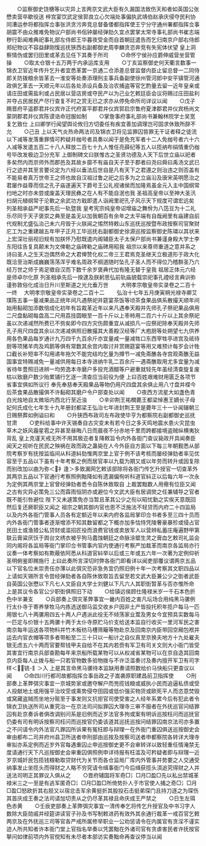 <!-- { "loadSidebar": true } -->
　　○监察御史饶榶等以灾异上言两京文武大臣有久漏国法致伤天和者如英国公张懋卖营卒歇役送  梓宫宴饮武定侯郭良立心欠端处事偏执武靖伯赵承庆侵夺民利协同漕运参将都指挥佥事张洪贪污奔竞总督备倭都指挥使王宁分守通州署都指挥佥事胡震不由众推难免物议户部尚书佀钟屡经弹劾久宜点罢掌太常寺事礼部尚书崔志端秽行彰闻难典祀事礼部左侍郎王华暮夜受金而自首朝廷遣告而乞归南京户部右侍郎郑纪物议不容益肆刚愎巡抚狭西右副都御史周李麟贪恣奔竞有失宪体伏望  皇上洞察情伪或罢归田里或革去见任下其奏于所司
　　○命怀宁侯孙应爵伸威营坐营管操
　　○取太仓银十五万两于内承运库支用
　　○丁亥监察御史何天衢言数事一锦衣卫官近年传升乞升者宜悉革罢一京通二仓添差总督监督内臣止留总督一二同侍郎关防拨粮余皆革去一淮安等处奏添理刑主事兵备副使徐州管河郎中安平镇管河通政俱乞革去一天顺元年以后各处添设兵备及治农捕盗等官乞酌量去留一近年皇亲或请庄田或需盐利或占民居以营店房或夺民产以为己业乞敕廷臣会议将赐过庄田盐利并夺占民居民产尽行查复不时之赏无已之求亦从停免命所司详议以闻
　　○戊子赐晋府平遥郡君并仪宾许正代府富平郡君并仪宾郭启宗鲁府夏津郡君并仪宾杨尚文蒙阴郡君并仪宾陈谟诰命冠服如制
　　○掌詹事府事礼部尚书兼翰林院学士吴宽复乞致仕  上曰卿学行闻望舆论攸归方切委任有疾宜善加调理岂可固求休致所辞不允
　　○己丑  上以天气炎热命两法司及锦衣卫将见监罪囚笞罪无干证者释之徒流以下减等发落重罪情可矜疑并枷号者具奏以闻于是免充军者十二人免枷号者六十六人减等发遣五百二十八人释放二百七十九人惟任亮薛纪等五人以揽纳布绢情重仍枷号毕改发极边卫分充军  上御制碑文曰朕惟古之圣贤功德及人天下后世立庙以祀者多矣然内而京师外而郡邑及其故乡靡不有庙自天子至于郡者曰尧曰舜曰禹汤文武已行之迹并其至言要论定为六经以垂法后世自是凡有天下之君遵之则治违之则否盖有不能易者真万世帝王之师也故自汉祖过鲁之祀之后多为之立庙沿及唐宋英明愿治之君屡作益尊而信之孔子庙遂遍天下爵号王公礼视诸侯而加隆焉虽金元入主中国纲常扫地之时亦未尝或废盖天理民彝之在人有不能自泯也我  圣祖高皇帝以至神大圣汛扫胡元植纲常于沦斁之余武功方戢即遣人诣阙里祀孔子风示天下规度可谓宏远矣  列圣相承益严祀事先后一轨暨我  皇考宪宗纯皇帝诏增庙之舞佾为八笾豆为十二礼乐尽同于天子褒崇之典至是盖无以加我朝百有余年之太平端有自哉阙里有庙建自前代规制尤盛弘治己未六月毁于火朕闻之惕然特敕山东巡抚巡按暨布政按察司官聚财庀工为之重建越五年甲子正月工毕巡抚右副都御史徐源巡按监察御史陈璘以其状来上宏深壮丽视旧规有加朕怀乃慰既遣内阁辅臣太子太保户部尚书兼谨身殿大学士李东阳往告复具颠末为文俾勒之庙碑勒之庙碑用昭我  祖宗以来尊师重道之意并系之诗曰圣人之生天岂偶然命之大君俾赞化权二帝三王君焉克圣继天立极道形于政大化既洽至治斯成巍巍荡荡浑乎难名周政不纲道随时坠孔子圣人而不得位乃稽群圣乃六经万世之师于焉足徵自汉而下数千余岁褒典代加有隆无替于皇我  祖居正体元六经是师卓尔化原  列圣相承先后一揆逮及朕躬思弘前轨庙貌载崇祀事孔禋经言典训弥谨弥敦俗化成治日升川至斯道之光允垂万世
　　大明孝宗敬皇帝实录卷之二百十一终
　大明孝宗敬皇帝实录卷之二百十二
　　弘治十七年五月庚寅朔光禄寺卿艾璞陈五事一量减果品正统年间凡遇祭祀并筵宴茶饭等顷茶食果品俱系散撮天顺年间始用黏砌加添数倍成化初年有旨裁革近年以来凡遇奉天殿并先师孔子祭祀果品俱用二尺盘黏砌每盘高二尺用荔技圆眼至一百十斤以上枣柿用二百六十斤以上其余祭祀虽以次递减然所费已不赀矣即今四方灾伤颇重宜从减损凡一应祭祀除奉天殿并先师孔子用尺四盘其余以次递减俱照旧散撮其大善殿汉经等厂大庖厨等处朔望七九供养用各色果品每岁通计九万四千九百余斤亦宜量咸一量减牲口东西宰牲亭进宫及祗待厨等项猪羊肉及鸡鹅等俱有常数其余宫内取讨并赏赐筵宴等用又难预计每岁会计牲口截长补短率不勾用递年拖欠不能完结均乞量为撙节一减免斋醮各寺宫观斋醮无益国事宜特赐减免一量减供用每日本寺进纳牛乳二百余斤一遇斋醮取用尤多宜量为减省待年豊照旧进辨一均劳逸本寺磨户多投充酒醋等户避重就轻先年虽经清查旋复废枯以致磨户数少贻累铺行乞逐一清查应当前役为便  上曰百姓艰难财用匮乏各项节省事宜俱如所议行  奉先奉慈奉天殿果品等物仍用尺四盘其余俱止用八寸盘并楪今后茶食果品散撮俱不许黏砌其磨户令户部查处以闻
　　○夜西方流星大如盏色青白光烛地自太微垣内西北行至近浊
　　○辛卯荆王祐橺薨王都梁悼惠王嫡长子母妃何氏成化七年生十九年册封都梁王弘治七年进封荆王至是薨年三十一讣闻辍朝三日赐祭葬如例谥曰和
　　○升狭西布政司左布政使毕亨为都察院右副都御史巡抚甘肃
　　○吏科给事中许天锡奏自古灾变未有若今日之多天鸣地震水患火灾昆虫草木之妖风霾星雹之异甚至昼晦八日而晨夜不分赤地千里而跨都接境盗贼纵横夷狄背乱  皇上克谨天戒无所不用其极迩者复降敕旨令内外各衙门查议毙政开具闻奏臣闻天之视听在民民之殃祸在政而政之蛊毙在人今外臣自方面以下每三年朝觐悉从部院考察岁有抚按监临间从科道紏劾惟两京堂上官于例不该考核而屡经弹劾者率见优容至于五品以下虽有十年考察之例而居官率以九载为期又或以年劳而转升或因复除而别改加以曲为弥＜衤逢＞多致漏网乞敕该部除将各衙门传乞升授官一切查革外其两京五品以下官通行考察照例黜降如有遗漏偏徇听科道官紏正以后每六年一次永为定例其两京堂上官曾经弹劾者悉令自陈休致取自  上裁罢黜数人用儆有位臣又闻之古有灾异必策免三公而霖雨恒阴亦或避位今文武大臣有居调爕之任兼辅导之官者既不能引咎避位  陛下又未遽策免亦当暂且革其公少之衔以昭忧勤之实俟天意既回然后复还厥职臣又闻之  祖宗之朝其御内官也恩不泛施法不轻贷而内府二十四监局以及内外各衙门管事人员各有定额近年以来内府各监局掌印佥书者多至三四十员而内外各衙门管事者逐渐增添不知其数留都之下概亦加多怙恃凭陵奢豪暴殄或侵占官民田土或渔猎公私贷财或滥招匠役而浪费官钱或卖放军人以营辨私蓄庄庵遍野甲第联云膏粱厌饫于舆台文绣衣被乎狗马蠹蚀朝廷之命脉涂塈生灵之膏血乞敕司礼监会同内阁将各监局等衙门掌印佥书管事内官内使通行考察严加裁革而南京各监局亦行议奏一体考察如有欺蔽依阿悉从科道官紏举以后或三年或五六年一次著为定例仰祈  圣明俯鉴即赐施行  上曰此奏所言深切时弊各衙门即看详以闻吏部覆议谓两京五品以下官名位未崇责任亦薄以此弭灾恐非急务宜仍照旧例十年一次考察其文职四品以上请如天锡所言令尝经弹劾者各自陈休致取旨去留至若文武大臣兼公少之衘者武臣自英国公张懋以下凡七人文臣自大学士刘健以下凡六人其职衘暂革与否亦惟所命  上是其议令各官公少职衘俱照旧下动
　　○给镇远侯顾仕隆禄米岁一千石本色折色中半兼支
　　○兵部奏上弭灾革弊事宜一畿内百姓之害凡坛场合用纯黑马骡例行太仆寺于寄养孳牧马内拣选送御马监交收乡户因非土产皆投托积年揽户每马一匹用银七八十两骡用四五十两人户遇派此役无不倾荡家业鬻及男女今宜预具实数每马一匹定与价银十五两骡十两于太仆寺原贮马价支给送本监自行收买一里河军民之害南京每年运送各项物料并竹木板枋马槽筛簸等物赴京及回南京内臣带回空厢包袱并运去内官衣帽等项多者带船至二三十只以一船计之自仪真至京换夫地方十九处雇夫银无虑五六十两而官要帮钱甲夫自给不在其内若赍有军卫有司关文则大小衙门皆受其害宜行南京兵部查勘每年来京船所载某物可以从权减省某物可以在京自造其回南京内臣每人止拨与船一只若官物数多验物拨与不许泛滥奏讨及奏内擅开军卫有司字样＜锍-釒＞入  上是其言命黑马骡待本监缺用奏请照数给价马快船只更查议以闻
　　○命四川行都司故都指挥佥事岳政之子嵩袭原职建昌前卫指挥使
　　○刑部奏上革弊弭灾事宜一京城势家或邀夺解户而兠揽钱粮或威执小民而追逼私债或受人投献地土或用强平治坟茔或乘势侵夺田园或低价强买物货或欧死平人而恣意焚毁或窝藏盗贼而坐地分赃至于事发则又抗拒官司使受害之人经年系累今后有犯此者令锦衣卫执送所司从重究治一在京法司问拟罪囚大理寺三审不服者在外抚巡官问结罪囚有赴京奏诉者俱改调别问系是旧例而近岁法官多拘或案有明诉巡按枉问而巡抚官仍委有司有明诉按察司枉问而巡按官仍委该道其巡抚巡按问结罪囚南京法司亦多置之不问请令内外法官凡罪囚所诉果有冤枉即与辩理一在外衙门重囚俱送巡按御史会审由都布二司并府州县卫所送者申刑部由巡按及按察司送者申都察院各转详大理寺审拟亦系定例而近岁外官每遇重囚止申巡按御史更不会审转详以致轻重任情淹禁无度请通行天下凡巡按御史会审重囚俱照例申详待报有枉滥及可矜疑者即与辩理一近岁京城奸民包揽钱粮勒取贷财代为关节而各仓监局厂库内外管事并势要之人交通受纳事发止坐揽头而得财之人略不穷究请令缉事衙门今后缉获揽头湏追究得财之人并送法司明正其罪议入俱从之
　　○晋府辅国将军奇□氵□月□盈□先以私出禁城革禄米三之一至是有逃军匿奇□氵□月□盈□所倚势扑人于市官使人捕之奇□氵□月□盈□怒欧折其右胫又以宿忿击军余黄挺折其股投石击挺弟琛门且持刀逐之为琛伤其首庆成王奏之法司请加切责从之仍尽革其禄且命庆成王严禁之
　　○日生左珥色赤黄
　　○壬辰吏部奏上革弊弭灾事宜一清传奉乞将传乞升授官及中书习字人数除大臣勋戚并经筵讲读官子孙及书写制敕进药有效外其余通行裁革一戒百官乞敕两京及在外抚巡三司等官各严戒所属修举职业一公劝惩请令在内属官有贪淫不谨实迹人所共知者许本衙门堂上官指名举奏以凭罢黜在外诸司官有贪虐害民者许抚按官拏问如律前项内外官傥知有未尽者本部访实奏黜命再查议停当以闻
